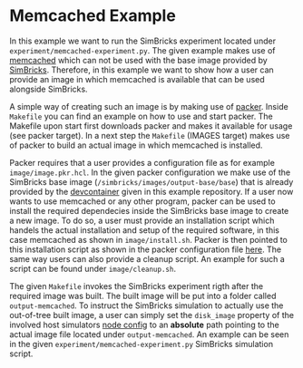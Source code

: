 # Memcached Example

In this example we want to run the SimBricks experiment located under 
`experiment/memcached-experiment.py`. The given example makes use of 
[memcached](https://memcached.org/) which can not be used with the base image 
provided by [SimBricks](https://simbricks.github.io/). Therefore, in this example 
we want to show how a user can provide an image in which memcached is available 
that can be used alongside SimBricks.

A simple way of creating such an image is by making use of [packer](https://www.packer.io/).
Inside `Makefile` you can find an example on how to use and 
start packer. The Makefile upon start first downloads packer and makes it available 
for usage (see packer target). In a next step the `Makefile` (IMAGES target) makes 
use of packer to build an actual image in which memcached is installed.

Packer requires that a user provides a configuration file as for 
example `image/image.pkr.hcl`. In the given packer configuration we make use of 
the SimBricks base image (`/simbricks/images/output-base/base`) that is already 
provided by the [devcontainer](https://github.com/simbricks/simbricks-examples/blob/main/.devcontainer.json)
given in this example repository. If a user now wants to use memcached 
or any other program, packer can be used to install the required dependecies inside 
the SimBricks base image to create a new image. To do so, a user must provide 
an installation script which handels the actual installation and setup of the required 
software, in this case memcached as shown in `image/install.sh`. Packer is then 
pointed to this installation script as shown in the packer configuration file 
[here](https://github.com/simbricks/simbricks-examples/blob/939dbd8e98304631ea6566622fa878256ee8af32/memcache-cluster/image/image.pkr.hcl#L57).
The same way users can also provide a cleanup script. An example for such a script 
can be found under `image/cleanup.sh`.

The given `Makefile` invokes the SimBricks experiment rigth after the required 
image was built. The built image will be put into a folder called `output-memcached`.
To instruct the SimBricks simulation to actually use the out-of-tree built image,
a user can simply set the `disk_image` property of the involved host simulators 
[node config](https://simbricks.readthedocs.io/en/latest/user/orchestration.html)
to an **absolute** path pointing to the actual image file located under `output-memcached`.
An example can be seen in the given `experiment/memcached-experiment.py` SimBricks 
simulation script.

